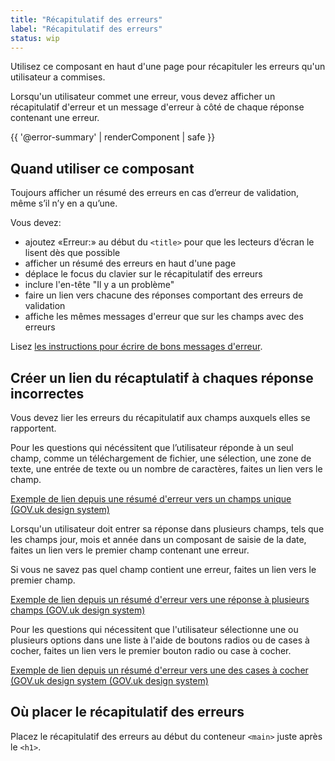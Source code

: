 ```yaml
---
title: "Récapitulatif des erreurs"
label: "Récapitulatif des erreurs"
status: wip
---
```


Utilisez ce composant en haut d'une page pour récapituler les erreurs qu'un
utilisateur a commises.

Lorsqu'un utilisateur commet une erreur, vous devez afficher un récapitulatif
d'erreur et un message d'erreur à côté de chaque réponse contenant une erreur.

{{ '@error-summary' | renderComponent | safe }}

## Quand utiliser ce composant

Toujours afficher un résumé des erreurs en cas d’erreur de validation, même s’il
n’y en a qu’une.

Vous devez:

- ajoutez «Erreur:» au début du `<title>` pour que les lecteurs d’écran le
  lisent dès que possible
- afficher un résumé des erreurs en haut d'une page
- déplace le focus du clavier sur le récapitulatif des erreurs
- inclure l'en-tête "Il y a un problème"
- faire un lien vers chacune des réponses comportant des erreurs de validation
- affiche les mêmes messages d'erreur que sur les champs avec des erreurs

Lisez [les instructions pour écrire de bons messages
d'erreur](error-message).

## Créer un lien du récaptulatif à chaques réponse incorrectes

Vous devez lier les erreurs du récapitulatif aux champs auxquels elles
se rapportent.

Pour les questions qui nécéssitent que l’utilisateur réponde à un seul
champ, comme un téléchargement de fichier, une sélection, une zone de texte, une
entrée de texte ou un nombre de caractères, faites un lien vers le champ.

[Exemple de lien depuis une résumé d'erreur vers un champs
unique (GOV.uk design system)](https://design-system.service.gov.uk/components/error-summary/linking/index.html#name)

Lorsqu'un utilisateur doit entrer sa réponse dans plusieurs champs, tels que les
champs jour, mois et année dans un composant de saisie de la date, faites un
lien vers le premier champ contenant une erreur.

Si vous ne savez pas quel champ contient une erreur, faites un lien vers le
premier champ.

[Exemple de lien depuis un résumé d'erreur vers une réponse à plusieurs champs
(GOV.uk design
system)](https://design-system.service.gov.uk/components/error-summary/linking-multiple-fields/index.html)

Pour les questions qui nécessitent que l'utilisateur sélectionne une ou
plusieurs options dans une liste à l'aide de boutons radios ou de cases à
cocher, faites un lien vers le premier bouton radio ou case à cocher.

[Exemple de lien depuis un résumé d'erreur vers une des cases à cocher (GOV.uk
design system (GOV.uk design
system)](https://design-system.service.gov.uk/components/error-summary/linking-checkboxes-radios/index.html)

## Où placer le récapitulatif des erreurs

Placez le récapitulatif des erreurs au début du conteneur `<main>` juste après
le `<h1>`.

